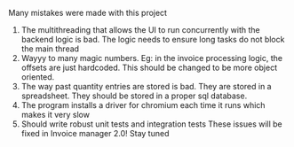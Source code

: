 Many mistakes were made with this project
 1. The multithreading that allows the UI to run concurrently with the backend logic is bad. The logic needs to ensure long tasks do not block the main thread
 2. Wayyy to many magic numbers. Eg: in the invoice processing logic, the offsets are just hardcoded. This should be changed to be more object oriented.
 3. The way past quantity entries are stored is bad. They are stored in a spreadsheet. They should be stored in a proper sql database.
 4. The program installs a driver for chromium each time it runs which makes it very slow
 5. Should write robust unit tests and integration tests
These issues will be fixed in Invoice manager 2.0! Stay tuned 
